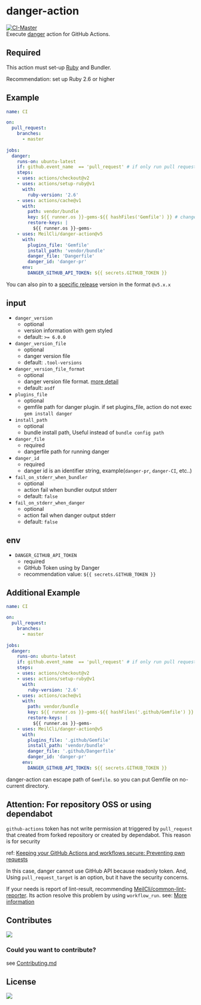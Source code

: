 # danger-action
[![CI-Master](https://github.com/MeilCli/danger-action/actions/workflows/ci-master.yml/badge.svg)](https://github.com/MeilCli/danger-action/actions/workflows/ci-master.yml)  
Execute [danger](https://github.com/danger/danger) action for GitHub Actions.  

## Required
This action must set-up [Ruby](https://github.com/actions/setup-ruby) and Bundler.

Recommendation: set up Ruby 2.6 or higher

## Example
```yml
name: CI

on:
  pull_request:
    branches:
      - master
      
jobs:
  danger:
    runs-on: ubuntu-latest
    if: github.event_name  == 'pull_request' # if only run pull request when multiple trigger workflow
    steps:
    - uses: actions/checkout@v2
    - uses: actions/setup-ruby@v1
      with:
        ruby-version: '2.6'
    - uses: actions/cache@v1
      with:
        path: vendor/bundle
        key: ${{ runner.os }}-gems-${{ hashFiles('Gemfile') }} # change your gemfile path
        restore-keys: |
          ${{ runner.os }}-gems-
    - uses: MeilCli/danger-action@v5
      with:
        plugins_file: 'Gemfile'
        install_path: 'vendor/bundle'
        danger_file: 'Dangerfile'
        danger_id: 'danger-pr'
      env:
        DANGER_GITHUB_API_TOKEN: ${{ secrets.GITHUB_TOKEN }}
```
You can also pin to a [specific release](https://github.com/MeilCli/danger-action/releases) version in the format `@v5.x.x`

## input
- `danger_version`
  - optional
  - version information with gem styled
  - default: `>= 6.0.0`
- `danger_version_file`
  - optional
  - danger version file
  - default: `.tool-versions`
- `danger_version_file_format`
  - optional
  - danger version file format. [more detail](./docs/danger-version-file.md)
  - default: `asdf`
- `plugins_file`
  - optional
  - gemfile path for danger plugin. if set plugins_file, action do not exec `gem install danger`
- `install_path`
  - optional
  - bundle install path, Useful instead of `bundle config path`
- `danger_file`
  - required
  - dangerfile path for running danger
- `danger_id`
  - required
  - danger id is an identifier string, example(`danger-pr`, `danger-CI`, etc..)
- `fail_on_stderr_when_bundler`
  - optional
  - action fail when bundler output stderr
  - default: `false`
- `fail_on_stderr_when_danger`
  - optional
  - action fail when danger output stderr
  - default: `false`
  
## env
- `DANGER_GITHUB_API_TOKEN`
  - required
  - GitHub Token using by Danger
  - recommendation value: `${{ secrets.GITHUB_TOKEN }}`

## Additional Example
```yml
name: CI

on:
  pull_request:
    branches:
      - master
      
jobs:
  danger:
    runs-on: ubuntu-latest
    if: github.event_name  == 'pull_request' # if only run pull request when multiple trigger workflow
    steps:
    - uses: actions/checkout@v2
    - uses: actions/setup-ruby@v1
      with:
        ruby-version: '2.6'
    - uses: actions/cache@v1
      with:
        path: vendor/bundle
        key: ${{ runner.os }}-gems-${{ hashFiles('.github/Gemfile') }} # change your gemfile path
        restore-keys: |
          ${{ runner.os }}-gems-
    - uses: MeilCli/danger-action@v5
      with:
        plugins_file: '.github/Gemfile'
        install_path: 'vendor/bundle'
        danger_file: '.github/Dangerfile'
        danger_id: 'danger-pr'
      env:
        DANGER_GITHUB_API_TOKEN: ${{ secrets.GITHUB_TOKEN }}
```
danger-action can escape path of `Gemfile`. so you can put Gemfile on no-current directory.

## Attention: For repository OSS or using dependabot
`github-actions` token has not write permission at triggered by `pull_request` that created from forked repository or created by dependabot. This reason is for security

ref: [Keeping your GitHub Actions and workflows secure: Preventing pwn requests](https://securitylab.github.com/research/github-actions-preventing-pwn-requests/)

In this case, danger cannot use GitHub API because readonly token. And, Using `pull_request_target` is an option, but it have the security concerns.

If your needs is report of lint-result, recommending [MeilCli/common-lint-reporter](https://github.com/MeilCli/common-lint-reporter). Its action resolve this problem by using `workflow_run`.
see: [More information](https://github.com/MeilCli/common-lint-reporter/blob/master/documents/oss-or-dependabot-usage.md)

## Contributes
[<img src="https://gist.github.com/MeilCli/43c9ea6a92b6ae29bab864c4917824d8/raw/6ef53834e0a5dabf5809900865e4063db96e5841/metrics_contributors.svg">](https://github.com/MeilCli/danger-action/graphs/contributors)

### Could you want to contribute?
see [Contributing.md](./.github/CONTRIBUTING.md)

## License
[<img src="https://gist.github.com/MeilCli/43c9ea6a92b6ae29bab864c4917824d8/raw/6ef53834e0a5dabf5809900865e4063db96e5841/metrics_licenses.svg">](LICENSE)
